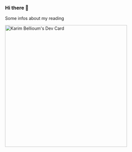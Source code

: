 ### Hi there 👋

Some infos about my reading


<a href="https://app.daily.dev/kbellioum"><img src="https://api.daily.dev/devcards/130b7885ddbb4159922d6908509c9fbc.png?r=hcz" width="400" alt="Karim Bellioum's Dev Card"/></a>

<!--
**kbellioum/kbellioum** is a ✨ _special_ ✨ repository because its `README.md` (this file) appears on your GitHub profile.

Here are some ideas to get you started:

- 🔭 I’m currently working on ...
- 🌱 I’m currently learning ...
- 👯 I’m looking to collaborate on ...
- 🤔 I’m looking for help with ...
- 💬 Ask me about ...
- 📫 How to reach me: ...
- 😄 Pronouns: ...
- ⚡ Fun fact: ...
-->
